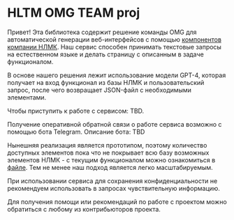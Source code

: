 # HLTM OMG TEAM proj

Привет!
Эта библиотека содержит решение команды OMG для автоматической генерации веб-интерфейсов с помощью [компонентов компании НЛМК](https://nlmk-group.github.io/ds-2.0/?path=/docs/introduction-welcome--docs). Наш сервис способен принимать текстовые запросы на естественном языке и делать страницу с описанным в задаче функционалом. 

В основе нашего решения лежит использование модели GPT-4, которая получает на вход функционал из базы НЛМК и пользовательский запрос, после чего возвращает JSON-файл с необходимыми элементами. 

Чтобы приступить к работе с сервисом: TBD.

Получение оперативной обратной связи о работе сервиса возможно с помощью бота Telegram. Описание бота: TBD

Нынешняя реализация является прототипом, поэтому количество доступных элементов пока что не покрывает всю базу возможных элементов НЛМК - с текущим функционалом можно ознакомиться в [файле](https://github.com/dqnilka/hlmk-omg/blob/connect_gpt/ML/utils/components_base.py). Тем не менее наш подход является легко масштабируемым.

При использовании сервиса для сохранения конфиденциальности не рекомендуем использовать в запросах чувствительную информацию. 

Для получения помощи или рекомендаций по работе с проектом можно обратиться с любому из контрибьюторов проекта. 